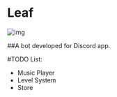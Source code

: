 # Leaf

![img](https://i.imgur.com/wkBRfd9.png)

##A bot developed for Discord app.

#TODO List:
* Music Player
* Level System
* Store
